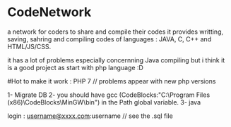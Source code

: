 # CodeNetwork
a network for coders to share and compile their codes
it provides writting, saving, sahring and compiling codes of languages : JAVA, C, C++ and HTML/JS/CSS.

it has a lot of problems especially concernning Java compiling but i think it is a good project as start with php language
:D

#Hot to make it work :
PHP 7 // problems appear with new php versions

1- Migrate DB
2- you should have gcc (CodeBlocks:"C:\Program Files (x86)\CodeBlocks\MinGW\bin") in the Path global variable.
3- java

login : username@xxxx.com:username // see the .sql file
